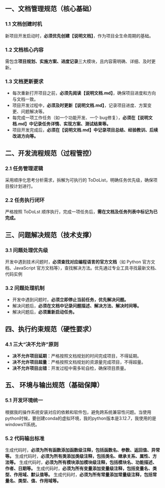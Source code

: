 ## 一、文档管理规范（核心基础）

### 1.1 文档创建时机
新项目开发启动时，**必须优先创建【说明文档】**，作为项目全生命周期的基础。

### 1.2 文档核心内容
需包含**项目规划、实施方案、进度记录**三大模块，且内容需明确、详细、及时更新。

### 1.3 文档更新要求
*   每次重新打开项目之前，**必须先阅读【说明文档.md】**，确保项目进度和方向与文档一致。
*   项目开发过程中，**必须及时更新【说明文档.md】**，记录项目进度、方案变更、问题解决等。
*   每完成一项工作任务（如一个功能开发、一个 bug修复），**必须在【说明文档.md】中记录任务详情、实现方案、测试结果等。**
*   项目开发完成后，**必须在【说明文档.md】中记录项目总结、经验教训、后续改进方向等。**

## 二、开发流程规范（过程管控）

### 2.1 任务管理逻辑
采用顺序化思考分析需求，拆解为可执行的 ToDoList，明确任务优先级，确保项目按计划进行。

### 2.2 任务执行闭环
严格按照 ToDoLst 顺序执行，完成一项任务后，**需在文档及任务列表中标记为已完成。**

## 三、问题解决规范（技术支撑）

### 3.1 问题处理优先级
开发中遇到技术问题时，**必须查找对应编程语言的官方文档**（如 Python 官方文档、JavaScript 官方文档等），查找解决方法。优先通过专业工具寻找最新文档、代码实例

### 3.2 问题处理机制
*   开发中遇到问题时，**必须立即停止当前任务，优先解决问题。**
*   解决问题后，**必须在文档中记录问题描述、解决方法、解决时间等。**
*   解决问题后，**必须重新启动任务。**

## 四、执行约束规范（硬性要求）

### 4.1 三大“决不允许”原则
*   **决不允许项目延期**：严格按照文档规划的时间完成项目，不得延期。
*   **决不允许项目超量**：严格按照文档规划的资源量完成项目，不得超量。
*   **决不允许项目出错**：开发过程中需多轮自检，确保项目质量。

## 五、 环境与输出规范（基础保障）

### 5.1 开发环境统一
根据我的操作系统安装对应的依赖和软件包，避免跨系统兼容性问题。当使用python时候，要创建conda的虚拟环境，我的python版本是3.12.7，我使用的是windows11系统。

### 5.2 代码输出标准
生成代码时，**必须为所有函数添加函数级注释，包括函数名、参数、返回值、异常等。**
生成代码时，**必须为所有类添加类级注释，包括类名、继承关系、属性、方法等。**
生成代码时，**必须为所有模块添加模块级注释，包括模块名、功能描述、作者、日期等。**
生成代码时，**必须为所有变量添加变量级注释，包括变量名、类型、作用域、默认值等。**
生成代码时，**必须为所有常量添加常量级注释，包括常量名、类型、值、作用域等。**









